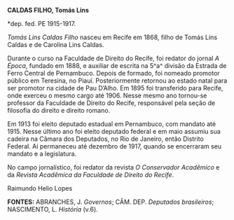 **CALDAS FILHO, Tomás Lins**

\*dep. fed. PE 1915-1917.

*Tomás Lins Caldas Filho* nasceu em Recife em 1868, filho de Tomás Lins
Caldas e de Carolina Lins Caldas.

Durante o curso na Faculdade de Direito do Recife, foi redator do jornal
*A Época*, fundado em 1888, e auxiliar de escrita na 5^a^ divisão da
Estrada de Ferro Central de Pernambuco. Depois de formado, foi nomeado
promotor público em Teresina, no Piauí. Posteriormente retornou ao
estado natal para ser promotor na cidade de Pau D’Alho. Em 1895 foi
transferido para Recife, onde exerceu o mesmo cargo até 1906. Nesse
mesmo ano tornou-se professor da Faculdade de Direito do Recife,
responsável pela seção de filosofia do direito e direito romano.

Em 1913 foi eleito deputado estadual em Pernambuco, com mandato até
1915. Nesse último ano foi eleito deputado federal e em maio assumiu sua
cadeira na Câmara dos Deputados, no Rio de Janeiro, então Distrito
Federal. Aí permaneceu até dezembro de 1917, quando se encerraram seu
mandato e a legislatura.

No campo jornalístico, foi redator da revista *O Conservador Acadêmico*
e da *Revista Acadêmica da Faculdade de Direito do Recife*.

Raimundo Helio Lopes

**FONTES:** ABRANCHES, J. *Governos*; CÂM. DEP. *Deputados brasileiros*;
NASCIMENTO, L. *História* (v.6).
